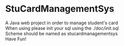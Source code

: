 # StuCardManagementSys
A Java web project in order to manage student's card  
When using please init your sql using the ./doc/init.sql  
Scheme should be named as stucardmanagementsys  
Have Fun!  
